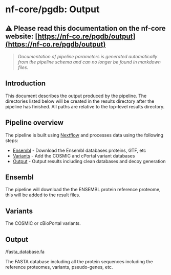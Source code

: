 # nf-core/pgdb: Output

## :warning: Please read this documentation on the nf-core website: [https://nf-co.re/pgdb/output](https://nf-co.re/pgdb/output)

> _Documentation of pipeline parameters is generated automatically from the pipeline schema and can no longer be found in markdown files._

## Introduction

This document describes the output produced by the pipeline. The directories listed below will be created in the results directory after the pipeline has finished. All paths are relative to the top-level results directory.

<!-- TODO nf-core: Write this documentation describing your workflow's output -->

## Pipeline overview

The pipeline is built using [Nextflow](https://www.nextflow.io/)
and processes data using the following steps:

* [Ensembl](#ensembl) - Download the Ensembl databases proteins, GTF, etc
* [Variants](#variants) - Add the COSMIC and cPortal variant databases
* [Output](#output) - Output results including clean databases and decoy generation

## Ensembl

The pipeline will download the the ENSEMBL protein reference proteome, this will be added to the result files.

## Variants

The COSMIC or cBioPortal variants.

## Output

 /fasta_database.fa

 The FASTA database including all the protein sequences including the reference proteomes, variants, pseudo-genes, etc.
